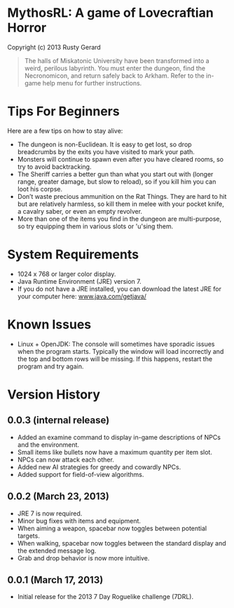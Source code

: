 # MythosRL: A game of Lovecraftian Horror

Copyright (c) 2013 Rusty Gerard

> The halls of Miskatonic University have been transformed into a weird, perilous labyrinth. You must enter the dungeon, find the Necronomicon, and return safely back to Arkham.
> Refer to the in-game help menu for further instructions.


# Tips For Beginners

Here are a few tips on how to stay alive:

* The dungeon is non-Euclidean. It is easy to get lost, so drop breadcrumbs by the exits you have visited to mark your path.
* Monsters will continue to spawn even after you have cleared rooms, so try to avoid backtracking.
* The Sheriff carries a better gun than what you start out with (longer range, greater damage, but slow to reload), so if you kill him you can loot his corpse.
* Don’t waste precious ammunition on the Rat Things. They are hard to hit but are relatively harmless, so kill them in melee with your pocket knife, a cavalry saber, or even an empty revolver.
* More than one of the items you find in the dungeon are multi-purpose, so try equipping them in various slots or 'u'sing them.


# System Requirements

* 1024 x 768 or larger color display.
* Java Runtime Environment (JRE) version 7.
* If you do not have a JRE installed, you can download the latest JRE for your computer here: www.java.com/getjava/


# Known Issues

* Linux + OpenJDK: The console will sometimes have sporadic issues when the program starts. Typically the window will load incorrectly and the top and bottom rows will be missing. If this happens, restart the program and try again.


# Version History

## 0.0.3 (internal release)
* Added an examine command to display in-game descriptions of NPCs and the environment.
* Small items like bullets now have a maximum quantity per item slot.
* NPCs can now attack each other.
* Added new AI strategies for greedy and cowardly NPCs.
* Added support for field-of-view algorithms.

## 0.0.2 (March 23, 2013)
* JRE 7 is now required.
* Minor bug fixes with items and equipment.
* When aiming a weapon, spacebar now toggles between potential targets.
* When walking, spacebar now toggles between the standard display and the extended message log.
* Grab and drop behavior is now more intuitive.

## 0.0.1 (March 17, 2013)
* Initial release for the 2013 7 Day Roguelike challenge (7DRL).

